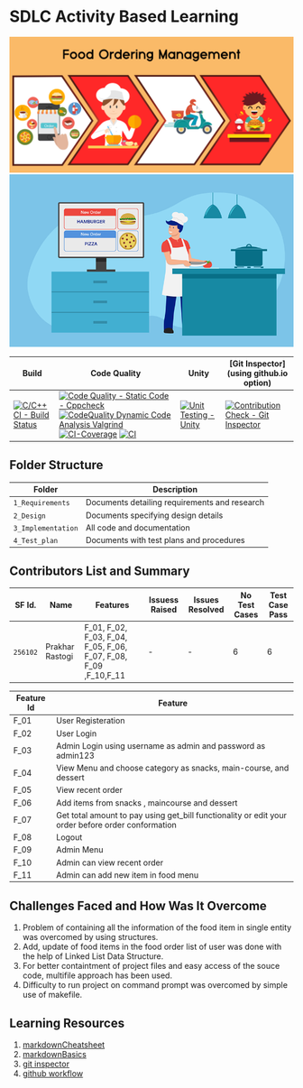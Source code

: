 # SDLC Activity Based Learning

![Description](https://github.com/PrakharRastogi123/LTTS_Project_In_C/blob/main/Food_ordering_management_02.png)
![Description](https://github.com/PrakharRastogi123/LTTS_Project_In_C/blob/main/food-order-management-01.png)


Build | Code Quality | Unity | [Git Inspector](using github.io option)
------|----------|-------|--------------
[![C/C++ CI - Build Status](https://github.com/PrakharRastogi123/LTTS_Project_In_C/actions/workflows/c-cpp.yml/badge.svg?branch=main)](https://github.com/PrakharRastogi123/LTTS_Project_In_C/actions/workflows/c-cpp.yml) | [![Code Quality - Static Code - Cppcheck](https://github.com/PrakharRastogi123/LTTS_Project_In_C/actions/workflows/cppcheck.yml/badge.svg)](https://github.com/PrakharRastogi123/LTTS_Project_In_C/actions/workflows/cppcheck.yml) [![CodeQuality Dynamic Code Analysis Valgrind](https://github.com/PrakharRastogi123/LTTS_Project_In_C/actions/workflows/CodeQuality_Dynamic.yml/badge.svg)](https://github.com/PrakharRastogi123/LTTS_Project_In_C/actions/workflows/CodeQuality_Dynamic.yml) [![CI-Coverage](https://github.com/PrakharRastogi123/LTTS_Project_In_C/actions/workflows/gcov.yml/badge.svg)](https://github.com/PrakharRastogi123/LTTS_Project_In_C/actions/workflows/gcov.yml) [![CI](https://github.com/PrakharRastogi123/LTTS_Project_In_C/actions/workflows/main.yml/badge.svg)](https://github.com/PrakharRastogi123/LTTS_Project_In_C/actions/workflows/main.yml)| [![Unit Testing - Unity](https://github.com/PrakharRastogi123/LTTS_Project_In_C/actions/workflows/unity.yml/badge.svg)](https://github.com/PrakharRastogi123/LTTS_Project_In_C/actions/workflows/unity.yml)| [![Contribution Check - Git Inspector](https://github.com/PrakharRastogi123/LTTS_Project_In_C/actions/workflows/gitinspector.yml/badge.svg)](https://github.com/PrakharRastogi123/LTTS_Project_In_C/actions/workflows/gitinspector.yml)

## Folder Structure
Folder             | Description
-------------------| -----------------------------------------
`1_Requirements`   | Documents detailing requirements and research
`2_Design`         | Documents specifying design details
`3_Implementation` | All code and documentation
`4_Test_plan`      | Documents with test plans and procedures

## Contributors List and Summary
SF Id. |  Name   |    Features    | Issuess Raised |Issues Resolved|No Test Cases|Test Case Pass
-------|---------|----------------|----------------|---------------|-------------|--------------
`256102` | Prakhar Rastogi  | F_01, F_02, F_03, F_04, F_05, F_06, F_07, F_08, F_09 ,F_10,F_11  | -     | -   |6  |6     
   

| Feature Id | Feature |
| -----------|---------|
|F_01| User Registeration |
|F_02| User Login |
|F_03| Admin Login using username as admin and password as admin123 |
|F_04| View Menu and choose category as snacks, main-course, and dessert |
|F_05| View recent order |
|F_06| Add items from snacks , maincourse and dessert|
|F_07| Get total amount to pay using get_bill functionality or edit your order before order conformation  |
|F_08| Logout |
|F_09| Admin Menu |
|F_10| Admin can view recent order |
|F_11| Admin can add new item in food menu |

## Challenges Faced and How Was It Overcome

1. Problem of containing all the information of the food item in single entity was overcomed by using structures.
2. Add, update of food items in the food order list of user was done with the help of Linked List Data Structure.
3. For better containtment of project files and easy access of the souce code, multifile approach has been used.
4. Difficulty to run project on command prompt was overcomed by simple use of makefile.

## Learning Resources
1. [markdownCheatsheet](https://github.com/adam-p/markdown-here/wiki/Markdown-Cheatsheet)
2. [markdownBasics](https://guides.github.com/features/mastering-markdown/)
3. [git inspector](https://github.com/ejwa/gitinspector.git)
4. [github workflow](https://docs.github.com/en/actions/learn-github-action)

